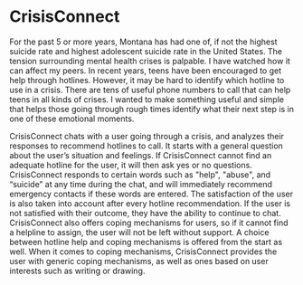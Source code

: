 # CrisisConnect

For the past 5 or more years, Montana has had one of, if not the highest suicide rate and highest adolescent suicide rate in the United States. The tension surrounding mental health crises is palpable. I have watched how it can affect my peers. In recent years, teens have been encouraged to get help through hotlines. However, it may be hard to identify which hotline to use in a crisis. There are tens of useful phone numbers to call that can help teens in all kinds of crises. I wanted to make something useful and simple that helps those going through rough times identify what their next step is in one of these emotional moments. 

CrisisConnect chats with a user going through a crisis, and analyzes their responses to recommend hotlines to call. It starts with a general question about the user’s situation and feelings. If CrisisConnect cannot find an adequate hotline for the user, it will then ask yes or no questions. CrisisConnect responds to certain words such as "help", "abuse", and “suicide” at any time during the chat, and will immediately recommend emergency contacts if these words are entered. The satisfaction of the user is also taken into account after every hotline recommendation. If the user is not satisfied with their outcome, they have the ability to continue to chat. CrisisConnect also offers coping mechanisms for users, so if it cannot find a helpline to assign, the user will not be left without support. A choice between hotline help and coping mechanisms is offered from the start as well. When it comes to coping mechanisms, CrisisConnect provides the user with generic coping mechanisms, as well as ones based on user interests such as writing or drawing.

